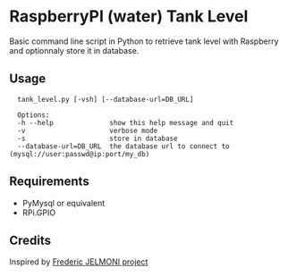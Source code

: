 # RaspberryPI (water) Tank Level

Basic command line script in Python to retrieve tank level with Raspberry and optionnaly store it in database.

## Usage

```
  tank_level.py [-vsh] [--database-url=DB_URL]
  
  Options:
  -h --help              show this help message and quit
  -v                     verbose mode
  -s                     store in database
  --database-url=DB_URL  the database url to connect to (mysql://user:passwd@ip:port/my_db)
```

## Requirements

- PyMysql or equivalent
- RPi.GPIO

## Credits

Inspired by [Frederic JELMONI project](http://www.fred-j.org/?p=364)
